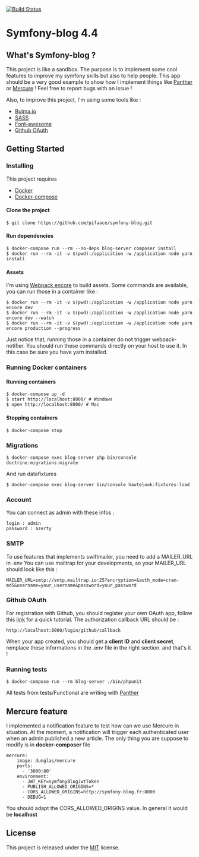 [![Build Status](https://travis-ci.org/pifaace/symfony-blog.svg?branch=master)](https://travis-ci.org/pifaace/symfony-blog)

# Symfony-blog 4.4

## What's Symfony-blog ?
This project is like a sandbox. The purpose is to implement some cool features to improve my symfony skills
but also to help people. This app should be a very good example to show how I implement things like 
[Panther](https://github.com/symfony/panther) or [Mercure](https://github.com/dunglas/mercure) !
Feel free to report bugs with an issue !

Also, to improve this project, I'm using some tools like :
* [Bulma.io](https://bulma.io/)
* [SASS](http://sass-lang.com/documentation/file.SASS_REFERENCE.html)
* [Font-awesome](http://fontawesome.io/)
* [Github OAuth](https://developer.github.com/apps/building-oauth-apps/authorizing-oauth-apps/)

## Getting Started

### Installing

This project requires
* [Docker](https://docs.docker.com/)
* [Docker-compose](https://docs.docker.com/compose/)

#### Clone the project
```
$ git clone https://github.com/pifaace/symfony-blog.git
```

#### Run dependencies
```
$ docker-compose run --rm --no-deps blog-server composer install
$ docker run --rm -it -v $(pwd):/application -w /application node yarn install
```

#### Assets
I'm using [Webpack encore](https://symfony.com/doc/current/frontend.html) to build assets.
Some commands are available, you can run those in a container like :
```
$ docker run --rm -it -v $(pwd):/application -w /application node yarn encore dev
$ docker run --rm -it -v $(pwd):/application -w /application node yarn encore dev --watch
$ docker run --rm -it -v $(pwd):/application -w /application node yarn encore production --progress
```
Just notice that, running those in a container do not trigger webpack-notifier.
You should run these commands directly on your host to use it. In this case be 
sure you have yarn installed.

### Running Docker containers

#### Running containers
```
$ docker-compose up -d
$ start http://localhost:8000/ # Windows
$ open http://localhost:8000/ # Mac
```

#### Stopping containers
```
$ docker-compose stop
```

### Migrations

```
$ docker-compose exec blog-server php bin/console doctrine:migrations:migrate
```

And run datafixtures

```
$ docker-compose exec blog-server bin/console hautelook:fixtures:load
```

### Account
You can connect as admin with these infos :

```
login : admin
password : azerty
```

### SMTP
To use features that implements swiftmailer, you need to add a MAILER_URL in .env
You can use mailtrap for your developments, so your MAILER_URL should look like this :
```
MAILER_URL=smtp://smtp.mailtrap.io:25?encryption=&auth_mode=cram-md5&username=your_username&password=your_password
```

### Github OAuth
For registration with Github, you should register your own OAuth app, follow 
this [link](https://developer.github.com/apps/building-github-apps/creating-a-github-app/) for a quick tutorial.
The authorization callback URL should be :
```
http://localhost:8000/login/github/callback
```
When your app created, you should get a __client ID__ and __client secret__, 
remplace these informations in the .env file in the right section.
and that's it !

### Running tests
```
$ docker-compose run --rm blog-server ./bin/phpunit
```
All tests from tests/Functional are writing with [Panther](https://github.com/symfony/panther)

## Mercure feature
I implemented a notification feature to test how can we use Mercure in situation.
At the moment, a notification will trigger each authenticated user when an admin published a new article.
The only thing you are suppose to modify is in __docker-composer__ file

```
mercure:
    image: dunglas/mercure
    ports:
      - '3000:80'
    environment:
      - JWT_KEY=symfonyBlogJwtToken
      - PUBLISH_ALLOWED_ORIGINS=*
      - CORS_ALLOWED_ORIGINS=http://symfony-blog.fr:8000
      - DEBUG=1
```
You should adapt the CORS_ALLOWED_ORIGINS value. In general it would be __localhost__

##  License
This project is released under the [MIT](https://opensource.org/licenses/MIT) license.
